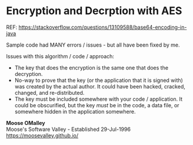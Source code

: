 # Encryption and Decrption with AES

REF: https://stackoverflow.com/questions/13109588/base64-encoding-in-java

Sample code had MANY errors / issues - but all have been fixed by me.

Issues with this algorithm / code / approach:
* The key that does the encryption is the same one that does the decryption.
* No-way to prove that the key (or the application that it is signed with) was
   created by the actual author.  It could have been hacked, cracked, changed, and re-distributed.
* The key must be included somewhere with your code / application.
   It could be obscurified, but the key *must* be in the code, a data file, or
   somewhere hidden in the application somewhere.

**Moose OMalley**
<br>Moose's Software Valley - Established 29-Jul-1996
<br>https://moosevalley.github.io/
